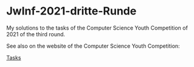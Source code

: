 # JwInf-2021-dritte-Runde
My solutions to the tasks of the Computer Science Youth Competition of 2021 of the third round.

See also on the website of the Computer Science Youth Competition:

[Tasks](https://bwinf.de/fileadmin/bundeswettbewerb/40/Bundeswettbewerb-Aufgabenblatt.pdf)
